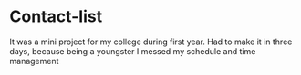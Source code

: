 # Contact-list
It was a mini project for my college during first year. Had to make it in three days, because being a youngster I messed my schedule and time management 
